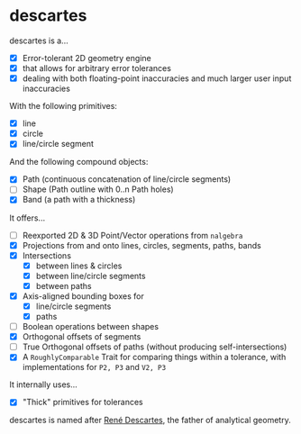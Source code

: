 # descartes

descartes is a...

- [X] Error-tolerant 2D geometry engine
- [X] that allows for arbitrary error tolerances
- [X] dealing with both floating-point inaccuracies and much larger user input inaccuracies

With the following primitives:

- [X] line
- [X] circle
- [X] line/circle segment

And the following compound objects:

- [X] Path (continuous concatenation of line/circle segments)
- [ ] Shape (Path outline with 0..n Path holes)
- [X] Band (a path with a thickness)

It offers...

- [ ] Reexported 2D & 3D Point/Vector operations from `nalgebra`
- [X] Projections from and onto lines, circles, segments, paths, bands
- [X] Intersections
   - [X] between lines & circles
   - [X] between line/circle segments
   - [X] between paths
- [X] Axis-aligned bounding boxes for
   - [X] line/circle segments
   - [X] paths
- [ ] Boolean operations between shapes
- [X] Orthogonal offsets of segments
- [ ] True Orthogonal offsets of paths (without producing self-intersections)
- [X] A `RoughlyComparable` Trait for comparing things within a tolerance, with implementations for `P2, P3` and `V2, P3`

It internally uses...

- [X] "Thick" primitives for tolerances

descartes is named after [René Descartes](https://en.wikipedia.org/wiki/René_Descartes), the father of analytical geometry.